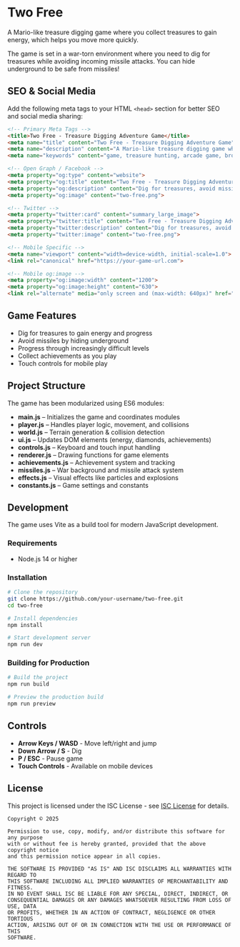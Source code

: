 # Two Free

A Mario-like treasure digging game where you collect treasures to gain energy, which helps you move more quickly.

The game is set in a war-torn environment where you need to dig for treasures while avoiding incoming missile attacks. You can hide underground to be safe from missiles!

## SEO & Social Media

Add the following meta tags to your HTML `<head>` section for better SEO and social media sharing:

```html
<!-- Primary Meta Tags -->
<title>Two Free - Treasure Digging Adventure Game</title>
<meta name="title" content="Two Free - Treasure Digging Adventure Game">
<meta name="description" content="A Mario-like treasure digging game where you collect treasures and avoid missiles in a war-torn environment. Dig underground to stay safe!">
<meta name="keywords" content="game, treasure hunting, arcade game, browser game, HTML5 game, indie game, missile dodge, digging game">

<!-- Open Graph / Facebook -->
<meta property="og:type" content="website">
<meta property="og:title" content="Two Free - Treasure Digging Adventure Game">
<meta property="og:description" content="Dig for treasures, avoid missiles, and collect energy in this exciting browser-based adventure game!">
<meta property="og:image" content="two-free.png">

<!-- Twitter -->
<meta property="twitter:card" content="summary_large_image">
<meta property="twitter:title" content="Two Free - Treasure Digging Adventure Game">
<meta property="twitter:description" content="Dig for treasures, avoid missiles, and collect energy in this exciting browser-based adventure game!">
<meta property="twitter:image" content="two-free.png">

<!-- Mobile Specific -->
<meta name="viewport" content="width=device-width, initial-scale=1.0">
<link rel="canonical" href="https://your-game-url.com">

<!-- Mobile og:image -->
<meta property="og:image:width" content="1200">
<meta property="og:image:height" content="630">
<link rel="alternate" media="only screen and (max-width: 640px)" href="two-free-mobile.png">
```

## Game Features

- Dig for treasures to gain energy and progress
- Avoid missiles by hiding underground 
- Progress through increasingly difficult levels
- Collect achievements as you play
- Touch controls for mobile play

## Project Structure

The game has been modularized using ES6 modules:

- **main.js** – Initializes the game and coordinates modules
- **player.js** – Handles player logic, movement, and collisions
- **world.js** – Terrain generation & collision detection
- **ui.js** – Updates DOM elements (energy, diamonds, achievements)
- **controls.js** – Keyboard and touch input handling
- **renderer.js** – Drawing functions for game elements
- **achievements.js** – Achievement system and tracking
- **missiles.js** – War background and missile attack system
- **effects.js** – Visual effects like particles and explosions
- **constants.js** – Game settings and constants

## Development

The game uses Vite as a build tool for modern JavaScript development.

### Requirements

- Node.js 14 or higher

### Installation

```bash
# Clone the repository
git clone https://github.com/your-username/two-free.git
cd two-free

# Install dependencies
npm install

# Start development server
npm run dev
```

### Building for Production

```bash
# Build the project
npm run build

# Preview the production build
npm run preview
```

## Controls

- **Arrow Keys / WASD** - Move left/right and jump
- **Down Arrow / S** - Dig
- **P / ESC** - Pause game
- **Touch Controls** - Available on mobile devices

## License

This project is licensed under the ISC License - see [ISC License](https://www.isc.org/licenses/) for details.

```text
Copyright © 2025

Permission to use, copy, modify, and/or distribute this software for any purpose 
with or without fee is hereby granted, provided that the above copyright notice 
and this permission notice appear in all copies.

THE SOFTWARE IS PROVIDED "AS IS" AND ISC DISCLAIMS ALL WARRANTIES WITH REGARD TO 
THIS SOFTWARE INCLUDING ALL IMPLIED WARRANTIES OF MERCHANTABILITY AND FITNESS. 
IN NO EVENT SHALL ISC BE LIABLE FOR ANY SPECIAL, DIRECT, INDIRECT, OR 
CONSEQUENTIAL DAMAGES OR ANY DAMAGES WHATSOEVER RESULTING FROM LOSS OF USE, DATA 
OR PROFITS, WHETHER IN AN ACTION OF CONTRACT, NEGLIGENCE OR OTHER TORTIOUS 
ACTION, ARISING OUT OF OR IN CONNECTION WITH THE USE OR PERFORMANCE OF THIS 
SOFTWARE.
``` 